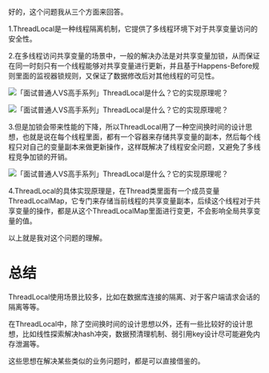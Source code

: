 好的，这个问题我从三个方面来回答。

1.ThreadLocal是一种线程隔离机制，它提供了多线程环境下对于共享变量访问的安全性。

2.在多线程访问共享变量的场景中，一般的解决办法是对共享变量加锁，从而保证在同一时刻只有一个线程能够对共享变量进行更新，并且基于Happens-Before规则里面的监视器锁规则，又保证了数据修改后对其他线程的可见性。

![「面试普通人VS高手系列」ThreadLocal是什么？它的实现原理呢？](https://p3.toutiaoimg.com/origin/tos-cn-i-qvj2lq49k0/c68eeba7511347baa1dee2ad5c86666b?from=pc)



![「面试普通人VS高手系列」ThreadLocal是什么？它的实现原理呢？](https://p3.toutiaoimg.com/origin/tos-cn-i-qvj2lq49k0/fab0c14ba5434a8a8e7a61cbe77d6c06?from=pc)



3.但是加锁会带来性能的下降，所以ThreadLocal用了一种空间换时间的设计思想，也就是说在每个线程里面，都有一个容器来存储共享变量的副本，然后每个线程只对自己的变量副本来做更新操作，这样既解决了线程安全问题，又避免了多线程竞争加锁的开销。

![「面试普通人VS高手系列」ThreadLocal是什么？它的实现原理呢？](https://p3.toutiaoimg.com/origin/tos-cn-i-qvj2lq49k0/28ecf321375d4ebf8dd8a70f08a60bc7?from=pc)



4.ThreadLocal的具体实现原理是，在Thread类里面有一个成员变量ThreadLocalMap，它专门来存储当前线程的共享变量副本，后续这个线程对于共享变量的操作，都是从这个ThreadLocalMap里面进行变更，不会影响全局共享变量的值。

以上就是我对这个问题的理解。



# 总结

ThreadLocal使用场景比较多，比如在数据库连接的隔离、对于客户端请求会话的隔离等等。

在ThreadLocal中，除了空间换时间的设计思想以外，还有一些比较好的设计思想，比如线性探索解决hash冲突，数据预清理机制、弱引用key设计尽可能避免内存泄漏等。

这些思想在解决某些类似的业务问题时，都是可以直接借鉴的。